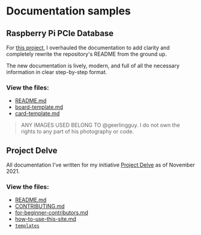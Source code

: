 # Documentation samples 

## Raspberry Pi PCIe Database 
For [this project](https://github.com/geerlingguy/raspberry-pi-pcie-devices), I overhauled the documentation to add clarity and completely rewrite the repository's README from the ground up.

The new documentation is lively, modern, and full of all the necessary information in clear step-by-step format.

### View the files:
* [README.md](https://github.com/punnypenguins/writing-samples/blob/main/Documentation/raspberry-pi-pcie-devices/README.md)
* [board-template.md](https://github.com/punnypenguins/writing-samples/blob/main/Documentation/raspberry-pi-pcie-devices/board-template.md)
* [card-template.md](https://github.com/punnypenguins/writing-samples/blob/main/Documentation/raspberry-pi-pcie-devices/card-template.md)

> ANY IMAGES USED BELONG TO @geerlingguy. I do not own the rights to any part of his photography or code. 

## Project Delve
All documentation I've written for my initiative [Project Delve](https://github.com/punnypenguins/projectdelve) as of November 2021.

### View the files:
* [README.md](https://github.com/punnypenguins/writing-samples/blob/main/Documentation/projectdelve/README.md)
* [CONTRIBUTING.md](https://github.com/punnypenguins/writing-samples/blob/main/Documentation/projectdelve/CONTRIBUTING.md)
* [for-beginner-contributors.md](https://github.com/punnypenguins/writing-samples/blob/main/Documentation/projectdelve/for-beginner-contributors.md)
* [how-to-use-this-site.md](https://github.com/punnypenguins/writing-samples/blob/main/Documentation/projectdelve/how-to-use.md)
* [`templates`](https://github.com/punnypenguins/writing-samples/tree/main/Documentation/projectdelve/templates)
